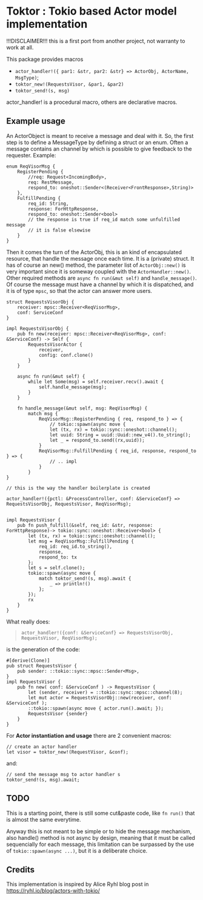 # Toktor : Tokio based Actor model implementation

!!!DISCLAIMER!!! this is a first port from another project, not warranty to work at all.

This package provides macros

- `actor_handler!({ par1: &str, par2: &str} => ActorObj, ActorName, MsgType)`;
- `toktor_new!(RequestsVisor, &par1, &par2)`
- `toktor_send!(s, msg)`

actor_handler! is a procedural macro, others are declarative macros.

## Example usage

An ActorObject is meant to receive a message and deal with it.
So, the first step is to define a MessageType by defining a struct or an enum.
Often a message contains an channel by which is possible to give feedback to the requester.
Example:

```
enum ReqVisorMsg {
    RegisterPending {
        //req: Request<IncomingBody>,
        req: RestMessage,
        respond_to: oneshot::Sender<(Receiver<FrontResponse>,String)>
    },
    FulfillPending {
        req_id: String,
        response: ForHttpResponse,
        respond_to: oneshot::Sender<bool>
        // the response is true if req_id match some unfulfilled message
        // it is false elsewise
    }
}
```

Then it comes the turn of the ActorObj, this is an kind of encapsulated resource, that
handle the message once each time. It is a (private) struct.
It has of course an new() method, the parameter list of `ActorObj::new()` is very important since
it is someway coupled with the `ActorHandler::new()`.
Other required methods are `async fn run(&mut self)` and `handle_message()`.
Of course the message must have a channel by which it is dispatched, and it is of type `mpsc`,
so that the actor can answer more users.

```
struct RequestsVisorObj {
    receiver: mpsc::Receiver<ReqVisorMsg>,
    conf: ServiceConf
}

impl RequestsVisorObj {
    pub fn new(receiver: mpsc::Receiver<ReqVisorMsg>, conf: &ServiceConf) -> Self {
        RequestsVisorActor {
            receiver,
            config: conf.clone()
        }
    }

    async fn run(&mut self) {
        while let Some(msg) = self.receiver.recv().await {
            self.handle_message(msg);
        }
    }

    fn handle_message(&mut self, msg: ReqVisorMsg) {
        match msg {
            ReqVisorMsg::RegisterPending { req, respond_to } => {
                // tokio::spawn(async move {
                let (tx, rx) = tokio::sync::oneshot::channel();
                let uuid: String = uuid::Uuid::new_v4().to_string();
                let _ = respond_to.send((rx,uuid));
            }
            ReqVisorMsg::FulfillPending { req_id, response, respond_to } => {
                // .. impl
            }
        }
}

// this is the way the handler boilerplate is created

actor_handler!({pctl: &ProcessController, conf: &ServiceConf} => RequestsVisorObj, RequestsVisor, ReqVisorMsg);


impl RequestsVisor {
    pub fn push_fulfill(&self, req_id: &str, response: ForHttpResponse)-> tokio::sync::oneshot::Receiver<bool> {
        let (tx, rx) = tokio::sync::oneshot::channel();
        let msg = ReqVisorMsg::FulfillPending {
            req_id: req_id.to_string(),
            response,
            respond_to: tx
        };
        let s = self.clone();
        tokio::spawn(async move {
            match toktor_send!(s, msg).await {
                _ => println!()
            };
        });
        rx
    }
}
```

What really does:
> `actor_handler!({conf: &ServiceConf} => RequestsVisorObj, RequestsVisor, ReqVisorMsg);`
 
is the generation of the code:
```
#[derive(Clone)]
pub struct RequestsVisor {
    pub sender: ::tokio::sync::mpsc::Sender<Msg>,
}
impl RequestsVisor {
    pub fn new( conf: &ServiceConf ) -> RequestsVisor {
        let (sender, receiver) = ::tokio::sync::mpsc::channel(8);
        let mut actor = RequestsVisorObj::new(receiver, conf: &ServiceConf );
        ::tokio::spawn(async move { actor.run().await; });
        RequestsVisor {sender}
    }
}
```

For **Actor instantiation and usage** there are 2 convenient macros:

```
// create an actor handler
let visor = toktor_new!(RequestVisor, &conf);
```

and:

```
// send the message msg to actor handler s
toktor_send!(s, msg).await;
```

## TODO

This is a starting point, there is still some cut&paste code, like `fn run()` that is almost
the same everytime.

Anyway this is not meant to be simple or to hide the message mechanism, also handle() method
is not async by design, meaning that it must be called sequencially for each message,
this limitation can be surpassed by the use of `tokio::spawn(async ...)`,
but it is a deliberate choice.


## Credits

This implementation is inspired by Alice Ryhl blog post in https://ryhl.io/blog/actors-with-tokio/

